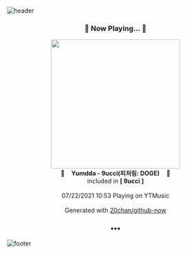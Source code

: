![header](https://capsule-render.vercel.app/api?type=wave&height=170&section=header&text=Hi.%20I'm%20SHIFT&fontColor=090707&fontAlignX=45&fontAlignY=65&fontSize=100)

<h3 align="center">🎵 Now Playing... 🎵</h3>
<p align="center">
  <a href="https://music.youtube.com/watch?v=ZWqQXuLUaUg">
    <img width="300" src="https://lh3.googleusercontent.com/rnNoWwlJRPQPPwifbpM1n5U--e7CFeEqL3ixnkJnMYhUAvaxNu89FGqyKcUJY8kjG9gg-IZcnvsIyVIilw">
  </a>
  <br>
  🎵&nbsp&nbsp&nbsp <b>Yumdda - 9ucci(피처링: DOGE)</b> &nbsp&nbsp&nbsp🎵
  <br>
  included in <b>[ 9ucci ]</b>
  
  <br />
  <br />
  07/22/2021 10:53 Playing on YTMusic
  <br />
  <br />
  Generated with <a href="https://github.com/20chan/github-now">20chan/github-now</a>
</p>

<h3 align="center">•••</h3>

![footer](https://capsule-render.vercel.app/api?type=wave&height=150&section=footer)
